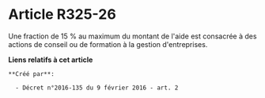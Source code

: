 # Article R325-26

Une fraction de 15 % au maximum du montant de l'aide est consacrée à des actions de conseil ou de formation à la gestion
d'entreprises.

**Liens relatifs à cet article**

	**Créé par**:

	  - Décret n°2016-135 du 9 février 2016 - art. 2
